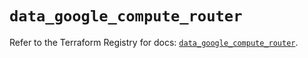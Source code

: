 # `data_google_compute_router`

Refer to the Terraform Registry for docs: [`data_google_compute_router`](https://registry.terraform.io/providers/hashicorp/google/6.18.1/docs/data-sources/compute_router).
